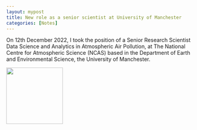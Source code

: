 ```yaml
---
layout: mypost
title: New role as a senior scientist at University of Manchester
categories: [Notes]
---
```


On 12th December 2022, I took the position of a Senior Research Scientist Data Science and Analytics in Atmospheric Air Pollution, at The National Centre for Atmospheric Science (NCAS) based in the Department of Earth and Environmental Science, the University of Manchester.


<img src='IMG_0276.HEIC' align='center' style='width: 150px'/> <br><br>
